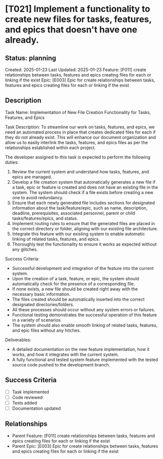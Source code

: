 # [T021] Implement a functionality to create new files for tasks, features, and epics that doesn't have one already.

## Status: planning
Created: 2025-01-23
Last Updated: 2025-01-23
Feature: [F011] create relationships between tasks, features and epics creating files for each or linking if the exist
Epic: [E003] Epic for create relationships between tasks, features and epics creating files for each or linking if the exist

## Description
Task Name: Implementation of New File Creation Functionality for Tasks, Features, and Epics 

Task Description: To streamline our work on tasks, features, and epics, we need an automated process in place that creates dedicated files for each if they do not already exist. This will enhance our document organization and allow us to easily interlink the tasks, features, and epics files as per the relationships established within each project.

The developer assigned to this task is expected to perform the following duties:

1. Review the current system and understand how tasks, features, and epics are managed.
2. Develop a file creation system that automatically generates a new file if a task, epic or feature is created and does not have an existing file in the system. The system should check if a file exists before creating a new one to avoid redundancy.
3. Ensure that each newly generated file includes sections for designated information about the task/feature/epic, such as name, description, deadline, prerequisites, associated personnel, parent or child tasks/features/epics, and status.
4. Implement routing rules to ensure that the generated files are placed in the correct directory or folder, aligning with our existing file architecture.
5. Integrate this feature with our existing system to enable automatic linking of related tasks, features, and epics. 
6. Thoroughly test the functionality to ensure it works as expected without any glitches.

Success Criteria: 
- Successful development and integration of the feature into the current system.
- Upon the creation of a task, feature, or epic, the system should automatically check for the presence of a corresponding file. 
- If none exists, a new file should be created right away with the necessary basic information. 
- The files created should be automatically inserted into the correct designated directories/folders.
- All these processes should occur without any system errors or failures.
- Functional testing demonstrates the successful operation of this feature in a variety of scenarios.
- The system should also enable smooth linking of related tasks, features, and epic files without any hitches. 

Deliverables:
- A detailed documentation on the new feature implementation, how it works, and how it integrates with the current system.
- A fully functional and tested system feature implemented with the tested source code pushed to the development branch.

## Success Criteria
- [ ] Task implemented
- [ ] Code reviewed
- [ ] Tests added
- [ ] Documentation updated

## Relationships
<!-- YOLO-LINKS-START -->
- Parent Feature: [F011] create relationships between tasks, features and epics creating files for each or linking if the exist
- Parent Epic: [E003] Epic for create relationships between tasks, features and epics creating files for each or linking if the exist
<!-- YOLO-LINKS-END -->
